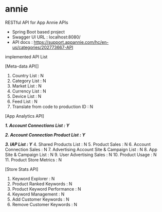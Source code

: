 # annie
RESTful API for App Annie APIs
- Spring Boot based project
- Swagger UI URL : localhost:8080/
- API docs : https://support.appannie.com/hc/en-us/categories/202773667-API

implemented API List

[Meta-data API[]
1. Country List : N
2. Category List : N
3. Market List : N
4. Currency List : N
5. Device List : N
6. Feed List : N
7. Translate from code to production ID : N

[App Analytics API]

_**1. Account Connections List : Y**_

_**2. Account Connection Product List : Y**_

_**3. IAP List : Y**_
4. Shared Products List : N
5. Product Sales : N
6. Account Connection Sales : N
7. Advertising Account Site & Campaign List : N
8. App Site & Campaign List : N
9. User Advertising Sales : N
10. Product Usage : N
11. Product Store Metrics : N

[Store Stats API]
1. Keyword Explorer : N
2. Product Ranked Keywords : N
3. Product Keyword Performance : N
4. Keyword Management : N
5. Add Customer Keywords : N
6. Remove Customer Keywords : N
